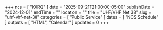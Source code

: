 +++
ncs = [ "K0RQ" ]
date = "2025-09-21T21:00:00-05:00"
publishDate = "2024-12-01"
endTime = ""
location = ""
title = "UHF/VHF Net 38"
slug = "uhf-vhf-net-38"
categories = [ "Public Service" ]
dates = [ "NCS Schedule" ]
outputs = [ "HTML", "Calendar" ]
updates = 0
+++
